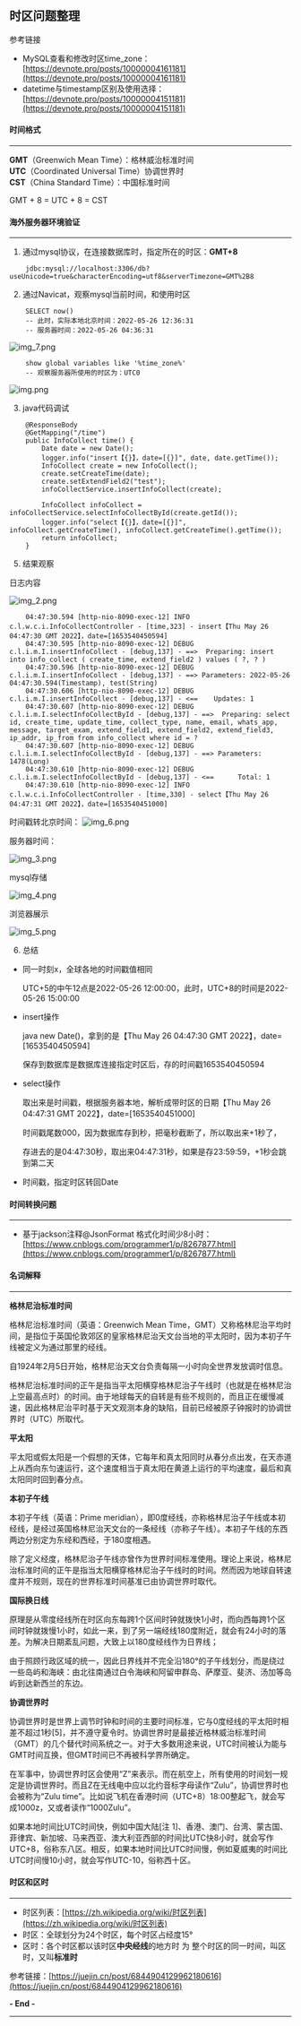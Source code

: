 ## 时区问题整理

参考链接
* MySQL查看和修改时区time_zone：[https://devnote.pro/posts/10000004161181](https://devnote.pro/posts/10000004161181)
* datetime与timestamp区别及使用选择：[https://devnote.pro/posts/10000004151181](https://devnote.pro/posts/10000004151181)

#### 时间格式
****  
**GMT**（Greenwich Mean Time）：格林威治标准时间  
**UTC**（Coordinated Universal Time）协调世界时    
**CST**（China Standard Time）：中国标准时间

GMT + 8 = UTC + 8 = CST

#### 海外服务器环境验证
**** 
1. 通过mysql协议，在连接数据库时，指定所在的时区：**GMT+8** 
```
    jdbc:mysql://localhost:3306/db?useUnicode=true&characterEncoding=utf8&serverTimezone=GMT%2B8
```
2. 通过Navicat，观察mysql当前时间，和使用时区
```
    SELECT now()
    -- 此时，实际本地北京时间：2022-05-26 12:36:31
    -- 服务器时间：2022-05-26 04:36:31
```
![img_7.png](img_7.png)
```
    show global variables like '%time_zone%'
    -- 观察服务器所使用的时区为：UTC0
```
![img.png](img.png)

3. java代码调试
```
    @ResponseBody
    @GetMapping("/time")
    public InfoCollect time() {
        Date date = new Date();
        logger.info("insert【{}】，date=[{}]", date, date.getTime());
        InfoCollect create = new InfoCollect();
        create.setCreateTime(date);
        create.setExtendField2("test");
        infoCollectService.insertInfoCollect(create);

        InfoCollect infoCollect = infoCollectService.selectInfoCollectById(create.getId());
        logger.info("select【{}】，date=[{}]", infoCollect.getCreateTime(), infoCollect.getCreateTime().getTime());
        return infoCollect;
    }
```
5. 结果观察

日志内容

![img_2.png](img_2.png)
   
```
    04:47:30.594 [http-nio-8090-exec-12] INFO  c.l.w.c.i.InfoCollectController - [time,323] - insert【Thu May 26 04:47:30 GMT 2022】，date=[1653540450594]
    04:47:30.595 [http-nio-8090-exec-12] DEBUG c.l.i.m.I.insertInfoCollect - [debug,137] - ==>  Preparing: insert into info_collect ( create_time, extend_field2 ) values ( ?, ? )
    04:47:30.596 [http-nio-8090-exec-12] DEBUG c.l.i.m.I.insertInfoCollect - [debug,137] - ==> Parameters: 2022-05-26 04:47:30.594(Timestamp), test(String)
    04:47:30.606 [http-nio-8090-exec-12] DEBUG c.l.i.m.I.insertInfoCollect - [debug,137] - <==    Updates: 1
    04:47:30.607 [http-nio-8090-exec-12] DEBUG c.l.i.m.I.selectInfoCollectById - [debug,137] - ==>  Preparing: select id, create_time, update_time, collect_type, name, email, whats_app, message, target_exam, extend_field1, extend_field2, extend_field3, ip_addr, ip_from from info_collect where id = ?
    04:47:30.607 [http-nio-8090-exec-12] DEBUG c.l.i.m.I.selectInfoCollectById - [debug,137] - ==> Parameters: 1478(Long)
    04:47:30.610 [http-nio-8090-exec-12] DEBUG c.l.i.m.I.selectInfoCollectById - [debug,137] - <==      Total: 1
    04:47:30.610 [http-nio-8090-exec-12] INFO  c.l.w.c.i.InfoCollectController - [time,330] - select【Thu May 26 04:47:31 GMT 2022】，date=[1653540451000]
```
时间戳转北京时间：
![img_6.png](img_6.png)

服务器时间：

![img_3.png](img_3.png)

mysql存储

![img_4.png](img_4.png)

浏览器展示

![img_5.png](img_5.png)

6. 总结
* 同一时刻x，全球各地的时间戳值相同
  
  UTC+5的中午12点是2022-05-26 12:00:00，此时，UTC+8的时间是2022-05-26 15:00:00


* insert操作
  
  java new Date()，拿到的是【Thu May 26 04:47:30 GMT 2022】，date=[1653540450594]
  
  保存到数据库是数据库连接指定时区后，存的时间戳1653540450594


* select操作
  
  取出来是时间戳，根据服务器本地，解析成带时区的日期【Thu May 26 04:47:31 GMT 2022】，date=[1653540451000]

  时间戳尾数000，因为数据库存到秒，把毫秒截断了，所以取出来+1秒了，
  
  存进去的是04:47:30秒，取出来04:47:31秒，如果是存23:59:59，+1秒会跳到第二天


* 时间戳，指定时区转回Date


#### 时间转换问题
****
* 基于jackson注释@JsonFormat 格式化时间少8小时：[https://www.cnblogs.com/programmer1/p/8267877.html](https://www.cnblogs.com/programmer1/p/8267877.html)
#### 名词解释
****
**格林尼治标准时间**

格林尼治标准时间（英语：Greenwich Mean Time，GMT）又称格林尼治平均时间，是指位于英国伦敦郊区的皇家格林尼治天文台当地的平太阳时，因为本初子午线被定义为通过那里的经线。

自1924年2月5日开始，格林尼治天文台负责每隔一小时向全世界发放调时信息。

格林尼治标准时间的正午是指当平太阳横穿格林尼治子午线时（也就是在格林尼治上空最高点时）的时间。由于地球每天的自转是有些不规则的，而且正在缓慢减速，因此格林尼治平时基于天文观测本身的缺陷，目前已经被原子钟报时的协调世界时（UTC）所取代。

**平太阳**

平太阳或假太阳是一个假想的天体，它每年和真太阳同时从春分点出发，在天赤道上从西向东匀速运行，这个速度相当于真太阳在黄道上运行的平均速度，最后和真太阳同时回到春分点。

**本初子午线**

本初子午线（英语：Prime meridian），即0度经线，亦称格林尼治子午线或本初经线，是经过英国格林尼治天文台的一条经线（亦称子午线）。本初子午线的东西两边分别定为东经和西经，于180度相遇。

除了定义经度，格林尼治子午线亦曾作为世界时间标准使用。理论上来说，格林尼治标准时间的正午是指当太阳横穿格林尼治子午线时的时间。然而因为地球自转速度并不规则，现在的世界标准时间基准已由协调世界时取代。

**国际换日线**

原理是从零度经线所在时区向东每跨1个区间时钟就拨快1小时，而向西每跨1个区间时钟就拨慢1小时，如此一来，到了另一端经线180度附近，就会有24小时的落差。为解决日期紊乱问题，大致上以180度经线作为日界线；

由于照顾行政区域的统一，因此日界线并不完全沿180°的子午线划分，而是绕过一些岛屿和海峡：由北往南通过白令海峡和阿留申群岛、萨摩亚、斐济、汤加等岛屿到达新西兰的东边。

**协调世界时**

协调世界时是世界上调节时钟和时间的主要时间标准，它与0度经线的平太阳时相差不超过1秒[5]，并不遵守夏令时。协调世界时是最接近格林威治标准时间（GMT）的几个替代时间系统之一。对于大多数用途来说，UTC时间被认为能与GMT时间互换，但GMT时间已不再被科学界所确定。

在军事中，协调世界时区会使用“Z”来表示。而在航空上，所有使用的时间划一规定是协调世界时。而且Z在无线电中应以北约音标字母读作“Zulu”，协调世界时也会被称为“Zulu time”。比如说飞机在香港时间（UTC+8）18:00整起飞，就会写成1000z，又或者读作“1000Zulu”。

如果本地时间比UTC时间快，例如中国大陆[注 1]、香港、澳门、台湾、蒙古国、菲律宾、新加坡、马来西亚、澳大利亚西部的时间比UTC快8小时，就会写作UTC+8，俗称东八区。相反，如果本地时间比UTC时间慢，例如夏威夷的时间比UTC时间慢10小时，就会写作UTC-10，俗称西十区。

#### 时区和区时
****  
* 时区列表：[https://zh.wikipedia.org/wiki/时区列表](https://zh.wikipedia.org/wiki/时区列表)
* 时区：全球划分为24个时区，每个时区占经度15°
* 区时：各个时区都以该时区**中央经线**的地方时 为 整个时区的同一时间，叫区时，又叫**标准时**

[comment]: <> (![RUNOOB 图标]&#40;https://p1-jj.byteimg.com/tos-cn-i-t2oaga2asx/gold-user-assets/2020/4/17/1718646fbdf72026~tplv-t2oaga2asx-zoom-in-crop-mark:1304:0:0:0.awebp "RUNOOB"&#41;)
参考链接：[https://juejin.cn/post/6844904129962180616](https://juejin.cn/post/6844904129962180616)

**- End -**
**** 
